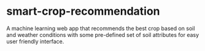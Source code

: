 # smart-crop-recommendation
A machine learning web app that recommends the best crop based on soil and weather conditions with some pre-defined set of soil attributes for easy user friendly interface.
